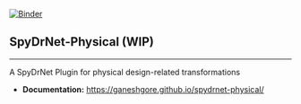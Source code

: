 [![Binder](https://mybinder.org/badge_logo.svg)](https://mybinder.org/v2/gh/ganeshgore/spydrnet-physical/HEAD?urlpath=vscode)


## SpyDrNet-Physical (WIP)
--------------------------

A SpyDrNet Plugin for physical design-related transformations

- **Documentation:** https://ganeshgore.github.io/spydrnet-physical/
